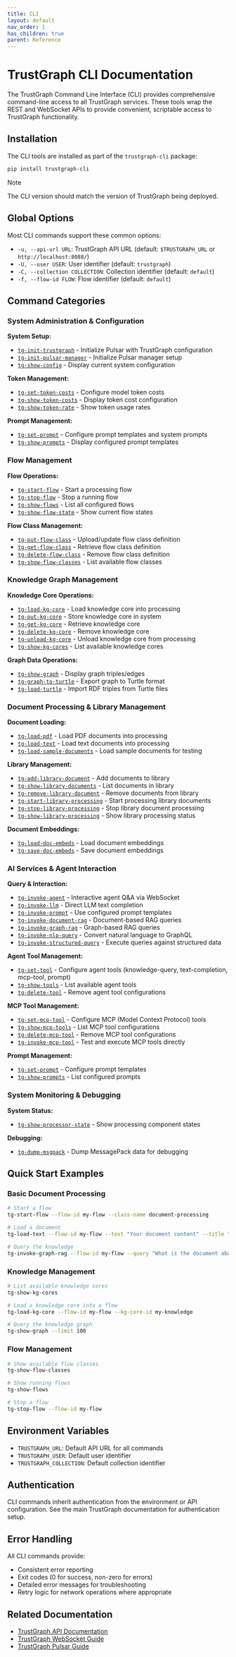 ```yaml
---
title: CLI
layout: default
nav_order: 1
has_children: true
parent: Reference
---
```


# TrustGraph CLI Documentation

The TrustGraph Command Line Interface (CLI) provides comprehensive command-line access to all TrustGraph services. These tools wrap the REST and WebSocket APIs to provide convenient, scriptable access to TrustGraph functionality.

## Installation

The CLI tools are installed as part of the `trustgraph-cli` package:

```bash
pip install trustgraph-cli
```

> [!NOTE]
> The CLI version should match the version of TrustGraph being deployed. 

## Global Options

Most CLI commands support these common options:

- `-u, --api-url URL`: TrustGraph API URL (default: `$TRUSTGRAPH_URL` or `http://localhost:8088/`)
- `-U, --user USER`: User identifier (default: `trustgraph`)
- `-C, --collection COLLECTION`: Collection identifier (default: `default`)
- `-f, --flow-id FLOW`: Flow identifier (default: `default`)

## Command Categories

### System Administration & Configuration

**System Setup:**
- [`tg-init-trustgraph`](tg-init-trustgraph) - Initialize Pulsar with TrustGraph configuration
- [`tg-init-pulsar-manager`](tg-init-pulsar-manager) - Initialize Pulsar manager setup
- [`tg-show-config`](tg-show-config) - Display current system configuration

**Token Management:**
- [`tg-set-token-costs`](tg-set-token-costs) - Configure model token costs
- [`tg-show-token-costs`](tg-show-token-costs) - Display token cost configuration
- [`tg-show-token-rate`](tg-show-token-rate) - Show token usage rates

**Prompt Management:**
- [`tg-set-prompt`](tg-set-prompt) - Configure prompt templates and system prompts
- [`tg-show-prompts`](tg-show-prompts) - Display configured prompt templates

### Flow Management

**Flow Operations:**
- [`tg-start-flow`](tg-start-flow) - Start a processing flow
- [`tg-stop-flow`](tg-stop-flow) - Stop a running flow
- [`tg-show-flows`](tg-show-flows) - List all configured flows
- [`tg-show-flow-state`](tg-show-flow-state) - Show current flow states

**Flow Class Management:**
- [`tg-put-flow-class`](tg-put-flow-class) - Upload/update flow class definition
- [`tg-get-flow-class`](tg-get-flow-class) - Retrieve flow class definition
- [`tg-delete-flow-class`](tg-delete-flow-class) - Remove flow class definition
- [`tg-show-flow-classes`](tg-show-flow-classes) - List available flow classes

### Knowledge Graph Management

**Knowledge Core Operations:**
- [`tg-load-kg-core`](tg-load-kg-core) - Load knowledge core into processing
- [`tg-put-kg-core`](tg-put-kg-core) - Store knowledge core in system
- [`tg-get-kg-core`](tg-get-kg-core) - Retrieve knowledge core
- [`tg-delete-kg-core`](tg-delete-kg-core) - Remove knowledge core
- [`tg-unload-kg-core`](tg-unload-kg-core) - Unload knowledge core from processing
- [`tg-show-kg-cores`](tg-show-kg-cores) - List available knowledge cores

**Graph Data Operations:**
- [`tg-show-graph`](tg-show-graph) - Display graph triples/edges
- [`tg-graph-to-turtle`](tg-graph-to-turtle) - Export graph to Turtle format
- [`tg-load-turtle`](tg-load-turtle) - Import RDF triples from Turtle files

### Document Processing & Library Management

**Document Loading:**
- [`tg-load-pdf`](tg-load-pdf) - Load PDF documents into processing
- [`tg-load-text`](tg-load-text) - Load text documents into processing
- [`tg-load-sample-documents`](tg-load-sample-documents) - Load sample documents for testing

**Library Management:**
- [`tg-add-library-document`](tg-add-library-document) - Add documents to library
- [`tg-show-library-documents`](tg-show-library-documents) - List documents in library
- [`tg-remove-library-document`](tg-remove-library-document) - Remove documents from library
- [`tg-start-library-processing`](tg-start-library-processing) - Start processing library documents
- [`tg-stop-library-processing`](tg-stop-library-processing) - Stop library document processing
- [`tg-show-library-processing`](tg-show-library-processing) - Show library processing status

**Document Embeddings:**
- [`tg-load-doc-embeds`](tg-load-doc-embeds) - Load document embeddings
- [`tg-save-doc-embeds`](tg-save-doc-embeds) - Save document embeddings

### AI Services & Agent Interaction

**Query & Interaction:**
- [`tg-invoke-agent`](tg-invoke-agent) - Interactive agent Q&A via WebSocket
- [`tg-invoke-llm`](tg-invoke-llm) - Direct LLM text completion
- [`tg-invoke-prompt`](tg-invoke-prompt) - Use configured prompt templates
- [`tg-invoke-document-rag`](tg-invoke-document-rag) - Document-based RAG queries
- [`tg-invoke-graph-rag`](tg-invoke-graph-rag) - Graph-based RAG queries
- [`tg-invoke-nlp-query`](tg-invoke-nlp-query) - Convert natural language to GraphQL
- [`tg-invoke-structured-query`](tg-invoke-structured-query) - Execute queries against structured data

**Agent Tool Management:**
- [`tg-set-tool`](tg-set-tool) - Configure agent tools (knowledge-query, text-completion, mcp-tool, prompt)
- [`tg-show-tools`](tg-show-tools) - List available agent tools
- [`tg-delete-tool`](tg-delete-tool) - Remove agent tool configurations

**MCP Tool Management:**
- [`tg-set-mcp-tool`](tg-set-mcp-tool) - Configure MCP (Model Context Protocol) tools
- [`tg-show-mcp-tools`](tg-show-mcp-tools) - List MCP tool configurations
- [`tg-delete-mcp-tool`](tg-delete-mcp-tool) - Remove MCP tool configurations
- [`tg-invoke-mcp-tool`](tg-invoke-mcp-tool) - Test and execute MCP tools directly

**Prompt Management:**
- [`tg-set-prompt`](tg-set-prompt) - Configure prompt templates
- [`tg-show-prompts`](tg-show-prompts) - List configured prompts

### System Monitoring & Debugging

**System Status:**
- [`tg-show-processor-state`](tg-show-processor-state) - Show processing component states

**Debugging:**
- [`tg-dump-msgpack`](tg-dump-msgpack) - Dump MessagePack data for debugging

## Quick Start Examples

### Basic Document Processing
```bash
# Start a flow
tg-start-flow --flow-id my-flow --class-name document-processing

# Load a document
tg-load-text --flow-id my-flow --text "Your document content" --title "Test Document"

# Query the knowledge
tg-invoke-graph-rag --flow-id my-flow --query "What is the document about?"
```

### Knowledge Management
```bash
# List available knowledge cores
tg-show-kg-cores

# Load a knowledge core into a flow
tg-load-kg-core --flow-id my-flow --kg-core-id my-knowledge

# Query the knowledge graph
tg-show-graph --limit 100
```

### Flow Management
```bash
# Show available flow classes
tg-show-flow-classes

# Show running flows
tg-show-flows

# Stop a flow
tg-stop-flow --flow-id my-flow
```

## Environment Variables

- `TRUSTGRAPH_URL`: Default API URL for all commands
- `TRUSTGRAPH_USER`: Default user identifier
- `TRUSTGRAPH_COLLECTION`: Default collection identifier

## Authentication

CLI commands inherit authentication from the environment or API configuration. See the main TrustGraph documentation for authentication setup.

## Error Handling

All CLI commands provide:
- Consistent error reporting
- Exit codes (0 for success, non-zero for errors)
- Detailed error messages for troubleshooting
- Retry logic for network operations where appropriate

## Related Documentation

- [TrustGraph API Documentation](../apis/README)
- [TrustGraph WebSocket Guide](../apis/websocket)
- [TrustGraph Pulsar Guide](../apis/pulsar)
